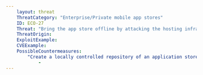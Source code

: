 ```yaml
---
    layout: threat
    ThreatCategory: "Enterprise/Private mobile app stores"
    ID: ECO-27
    Threat: "Bring the app store offline by attacking the hosting infrastructure"
    ThreatOrigin:
    ExploitExample:
    CVEExample:
    PossibleCountermeasures:
        "Create a locally controlled repository of an application store such as F-Droid https://f-droid.org/wiki/page/Setup_an_FDroid_App_Repo  [^158]":
            - 
---
```

